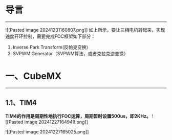 # 导言
---
![[Pasted image 20241231160807.png]]
如上所示，要让三相电机转起来，实现速度开环控制，需要完成FOC框架如下部分：
1. Inverse Park Transform(反帕克变换)
2. SVPWM Generator（SVPWM算法，或者克拉克逆变换）

# 一、CubeMX
---
## 1.1、TIM4
**TIM4的作用是周期性地执行FOC运算，周期暂时设置500us，即2KHz。**
![[Pasted image 20241227164949.png]]

![[Pasted image 20241227165025.png]]



